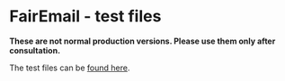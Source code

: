 # FairEmail - test files

**These are not normal production versions. Please use them only after consultation.**

The test files can be [found here](https://github.com/M66B/FairEmail-test/releases/tag/0.0).
